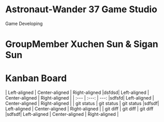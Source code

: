 # Astronaut-Wander  37 Game Studio
Game Developing

# GroupMember Xuchen Sun & Sigan Sun

# Kanban Board
| Left-aligned | Center-aligned | Right-aligned |dsfdsd| Left-aligned | Center-aligned | Right-aligned |
| :---         |     :---:      |          ---: |sdfsfd| Left-aligned | Center-aligned | Right-aligned |
| git status   | git status     | git status    |sdfsdf| Left-aligned | Center-aligned | Right-aligned |
| git diff     | git diff       | git diff      |sdfsdf| Left-aligned | Center-aligned | Right-aligned |
